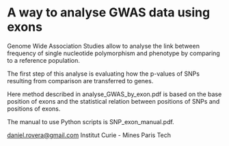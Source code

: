 # A way to analyse GWAS data using exons

Genome Wide Association Studies allow to analyse the link between
frequency of single nucleotide polymorphism and phenotype by
comparing to a reference population.

The first step of this analyse is evaluating how the p-values of SNPs
resulting from comparison are transferred to genes.

Here method described in analyse_GWAS_by_exon.pdf is based 
on the base position of exons and the statistical relation
between positions of SNPs and positions of exons.

The manual to use Python scripts is SNP_exon_manual.pdf.

daniel.rovera@gmail.com Institut Curie - Mines Paris Tech


